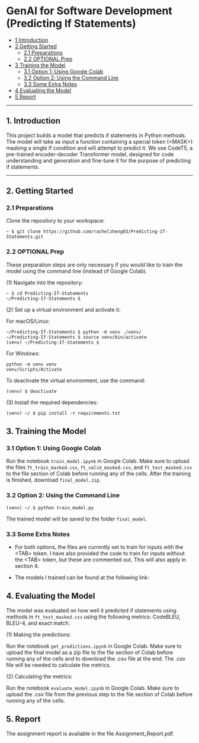 # GenAI for Software Development (Predicting If Statements)

* [1 Introduction](#1-introduction)  
* [2 Getting Started](#2-getting-started)  
  * [2.1 Preparations](#21-preparations)  
  * [2.2 OPTIONAL Prep]()  
* [3 Training the Model]() 
  * [3.1 Option 1: Using Google Colab]()
  * [3.2 Option 2: Using the Command Line]()
  * [3.3 Some Extra Notes]()
* [4 Evaluating the Model]()
* [5 Report]()
---

## **1. Introduction** 
This project builds a model that predicts if
statements in Python methods. The model will take as input a function containing a special token (\<MASK\>) masking a single if condition and will attempt to predict it. We use CodeT5, a pre-trained encoder-decoder Transformer model, designed for code understanding and generation and fine-tune it for the purpose of predicting if statements.

---

## **2. Getting Started**  

### **2.1 Preparations** 
Clone the repository to your workspace:  
```shell
~ $ git clone https://github.com/rachelzheng03/Predicting-If-Statements.git
```

### **2.2 OPTIONAL Prep**

These preparation steps are only necessary if you would like to train the model using the command line (instead of Google Colab).

(1) Navigate into the repository:
```
~ $ cd Predicting-If-Statements
~/Predicting-If-Statements $
```

(2) Set up a virtual environment and activate it:

For macOS/Linux:
```
~/Predicting-If-Statements $ python -m venv ./venv/
~/Predicting-If-Statements $ source venv/bin/activate
(venv) ~/Predicting-If-Statements $ 
```

For Windows:
```
python -m venv venv
venv/Scripts/Activate
```

To deactivate the virtual environment, use the command:
```
(venv) $ deactivate
```
(3) Install the required dependencies:

```
(venv) ~/ $ pip install -r requirements.txt
```

## **3. Training the Model**

### **3.1 Option 1: Using Google Colab**

Run the notebook `train_model.ipynb` in Google Colab. Make sure to upload the files `ft_train_masked.csv`, `ft_valid_masked.csv`, and `ft_test_masked.csv` to the file section of Colab before running any of the cells. After the training is finished, download `final_model.zip`.

### **3.2 Option 2: Using the Command Line**
```
(venv) ~/ $ python train_model.py
```
The trained model will be saved to the folder `final_model`.

### **3.3 Some Extra Notes**

* For both options, the files are currently set to train for inputs with the \<TAB\> token. I have also provided the code to train for inputs without the \<TAB\> token, but these are commented out. This will also apply in section 4.

* The models I trained can be found at the following link: 

## **4. Evaluating the Model**
The model was evaluated on how well it predicted if statements using methods in `ft_test_masked.csv` using the following metrics: CodeBLEU, BLEU-4, and exact match.

(1) Making the predictions:

Run the notebook `get_predictions.ipynb` in Google Colab. Make sure to upload the final model as a zip file to the file section of Colab before running any of the cells and to download the .csv file at the end. The .csv file will be needed to calculate the metrics.

(2) Calculating the metrics:

Run the notebook `evaluate_model.ipynb` in Google Colab. Make sure to upload the .csv file from the previous step to the file section of Colab before running any of the cells.

## **5. Report**
The assignment report is available in the file Assignment_Report.pdf.

